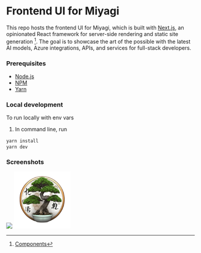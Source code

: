 # Frontend UI for Miyagi
This repo hosts the frontend UI for Miyagi, which is built with [Next.js](https://nextjs.org/), an opinionated React framework for server-side rendering and static site generation [^fn].
The goal is to showcase the art of the possible with the latest AI models, Azure integrations, APIs, and services for full-stack developers.

### Prerequisites

- [Node.js](https://nodejs.org/)
- [NPM](https://npm.org)
- [Yarn](https://yarnpkg.com)

### Local development
To run locally with env vars

1.  In command line, run
```shell
yarn install
yarn dev
```
### Screenshots
<img src="../../../sandbox/assets/images/wip-ui.png" />


<img src="public/images/readme/1.png" width=30% height=30% />

[^fn]: [Components](https://mui.com/material-ui/getting-started/overview/)
